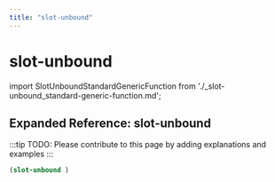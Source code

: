 ```yaml
---
title: "slot-unbound"
---
```


# slot-unbound

import SlotUnboundStandardGenericFunction from './_slot-unbound_standard-generic-function.md';

<SlotUnboundStandardGenericFunction />

## Expanded Reference: slot-unbound

:::tip
TODO: Please contribute to this page by adding explanations and examples
:::

```lisp
(slot-unbound )
```
